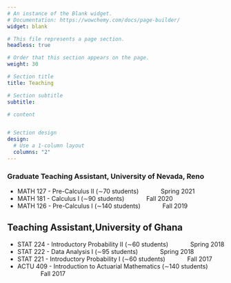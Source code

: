 ```yaml
---
# An instance of the Blank widget.
# Documentation: https://wowchemy.com/docs/page-builder/
widget: blank

# This file represents a page section.
headless: true

# Order that this section appears on the page.
weight: 30

# Section title
title: Teaching

# Section subtitle
subtitle:

# content


# Section design
design:
  # Use a 1-column layout
  columns: "2" 
---
```



### Graduate Teaching Assistant, University of Nevada, Reno
- MATH 127 - Pre-Calculus II (∼70 students) &nbsp; &nbsp; &nbsp; &nbsp; &nbsp; &nbsp; Spring 2021
- MATH 181 - Calculus I (∼90 students) &nbsp; &nbsp; &nbsp; &nbsp; &nbsp; &nbsp; Fall 2020
- MATH 126 - Pre-Calculus I (∼140 students) &nbsp; &nbsp; &nbsp; &nbsp; &nbsp; &nbsp; Fall 2019


## Teaching Assistant,University of Ghana
- STAT 224 - Introductory Probability II (∼60 students) &nbsp; &nbsp; &nbsp; &nbsp; &nbsp; &nbsp; Spring 2018
- STAT 222 - Data Analysis I (∼95 students) &nbsp; &nbsp; &nbsp; &nbsp; &nbsp; &nbsp; Spring 2018
- STAT 221 - Introductory Probability I (∼60 students) &nbsp; &nbsp; &nbsp; &nbsp; &nbsp; &nbsp; Fall 2017
- ACTU 409 - Introduction to Actuarial Mathematics (∼140 students) $\quad \quad \quad$ Fall 2017
